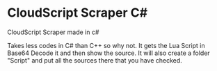 # CloudScript Scraper C#
CloudScript Scraper made in c#

Takes less codes in C# than C++ so why not.
It gets the Lua Script in Base64 Decode it and then show the source. It will also create a folder "Script" and put all the sources there that you have checked. 